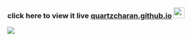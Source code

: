 ### click here to view it live [quartzcharan.github.io][website] <img src="https://media.giphy.com/media/hvRJCLFzcasrR4ia7z/giphy.gif" width="25px">

[website]: https://quartzcharan.github.io/


<img  src="https://quartzcharan.github.io/images/quartzcharan.github.io.png" />

